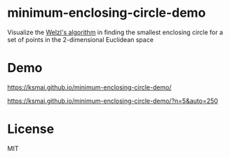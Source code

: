 # minimum-enclosing-circle-demo
Visualize the [Welzl's algorithm](https://en.wikipedia.org/wiki/Smallest-circle_problem#Welzl's_algorithm) in finding the smallest enclosing circle for a set of points in the 2-dimensional Euclidean space

# Demo

https://ksmai.github.io/minimum-enclosing-circle-demo/

https://ksmai.github.io/minimum-enclosing-circle-demo/?n=5&auto=250

# License
MIT
